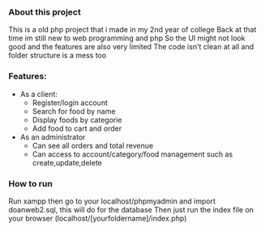 ### About this project
This is a old php project that i made in my 2nd year of college 
Back at that time im still new to web programming and php
So the UI might not look good and the features are also very limited
The code isn't clean at all and folder structure is a mess too

### Features: 
+ As a client: 
    - Register/login account
    - Search for food by name
    - Display foods by categorie
    - Add food to cart and order
+ As an administrator
    - Can see all orders and total revenue
    - Can access to account/category/food management such as create,update,delete

### How to run
Run xampp then go to your localhost/phpmyadmin and import doanweb2.sql, this will do for the database
Then just run the index file on your browser (localhost/[yourfoldername]/index.php)